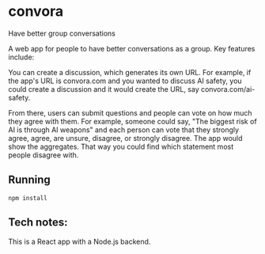 # convora
Have better group conversations


A web app for people to have better conversations as a group. Key features include:

You can create a discussion, which generates its own URL. For example, if the app's URL is convora.com and you wanted to discuss AI safety, you could create a discussion and it would create the URL, say convora.com/ai-safety.

From there, users can submit questions and people can vote on how much they agree with them. For example, someone could say, "The biggest risk of AI is through AI weapons" and each person can vote that they strongly agree, agree, are unsure, disagree, or strongly disagree. The app would show the aggregates. That way you could find which statement most people disagree with.


## Running

`npm install`



## Tech notes:

This is a React app with a Node.js backend.
